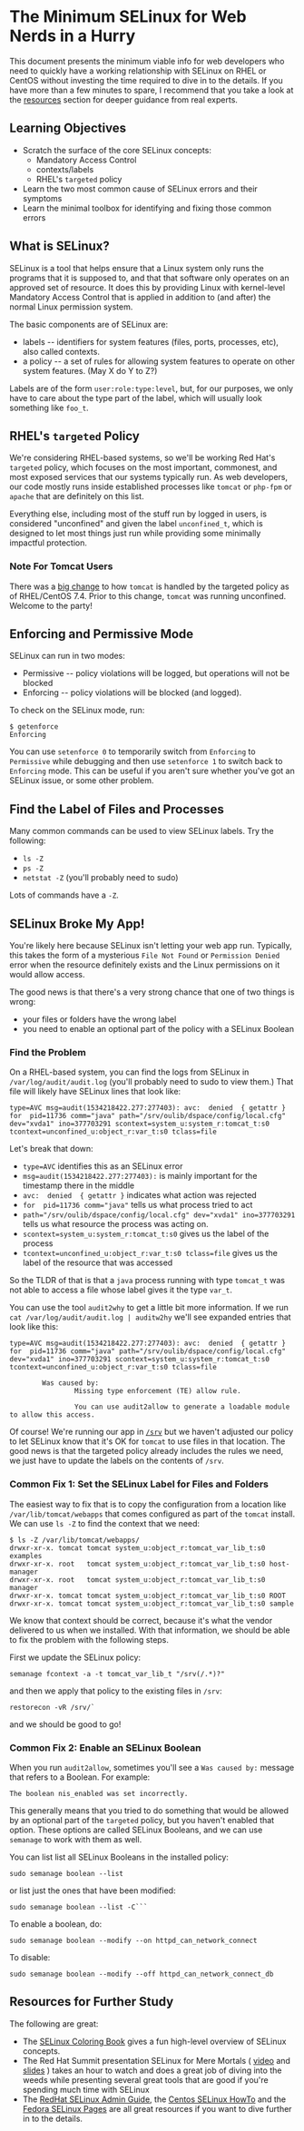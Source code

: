 # The Minimum SELinux for Web Nerds in a Hurry

This document presents the minimum viable info for web developers who need to
quickly have a working relationship with SELinux on RHEL or CentOS without
investing the time required to dive in to the details. If you have more than a
few minutes to spare, I recommend that you take a look at the
[resources](#resources) section for deeper guidance from real experts.

## Learning Objectives

* Scratch the surface of the core SELinux concepts:  
  * Mandatory Access Control
  * contexts/labels
  * RHEL's `targeted` policy
* Learn the two most common cause of SELinux errors and their symptoms
* Learn the minimal toolbox for identifying and fixing those common errors

## What is SELinux?

SELinux is a tool that helps ensure that a Linux system only runs the programs
that it is supposed to, and that that software only operates on an approved set
of resource. It does this by providing Linux with kernel-level Mandatory Access
Control that is applied in addition to (and after) the normal Linux permission
system.

The basic components are of SELinux are:

* labels -- identifiers for system features (files, ports, processes, etc),
  also called contexts.
* a policy -- a set of rules for allowing system features to operate on other
  system features.  (May X do Y to Z?)

Labels are of the form `user:role:type:level`, but, for our purposes, we only
have to care about the type part of the label, which will usually look
something like `foo_t`.

## RHEL's `targeted` Policy

We're considering RHEL-based systems, so we'll be working Red Hat's `targeted`
policy, which focuses on the most important, commonest, and most exposed
services that our systems typically run. As web developers, our code mostly
runs inside established processes like `tomcat` or `php-fpm` or `apache` that
are definitely on this list. 

Everything else, including most of the stuff run by logged in users, is
considered "unconfined" and given the label `unconfined_t`, which is designed
to let most things just run while providing some minimally impactful
protection. 

### Note For Tomcat Users

There was a [big change](https://access.redhat.com/solutions/3219121) to how
`tomcat` is handled by the targeted policy as of RHEL/CentOS 7.4. Prior to this
change, `tomcat` was running unconfined. Welcome to the party!


## Enforcing and Permissive Mode

SELinux can run in two modes:

* Permissive -- policy violations will be logged, but operations will not be
  blocked
* Enforcing -- policy violations will be blocked (and logged).

To check on the SELinux mode, run: 

```
$ getenforce
Enforcing
```

You can use `setenforce 0` to temporarily switch from `Enforcing` to `Permissive`
while debugging and then use `setenforce 1` to switch back to `Enforcing` mode. This
can be useful if you aren't sure whether you've got an SELinux issue, or some other problem. 

## Find the Label of Files and Processes 

Many common commands can be used to view SELinux labels. Try the following:

* `ls -Z`
* `ps -Z`
* `netstat -Z` (you'll probably need to sudo)

Lots of commands have a `-Z`. 

## SELinux Broke My App! 

You're likely here because SELinux isn't letting your web app run. Typically,
this takes the form of a mysterious `File Not Found` or `Permission Denied`
error when the resource definitely exists and the Linux permissions on it would
allow access.  

The good news is that there's a very strong chance that one of two things is wrong:

* your files or folders have the wrong label
* you need to enable an optional part of the policy with a SELinux Boolean

### Find the Problem

On a RHEL-based system, you can find the logs from SELinux in
`/var/log/audit/audit.log` (you'll probably need to sudo to view them.) That
file will likely have SELinux lines that look like: 

```
type=AVC msg=audit(1534218422.277:277403): avc:  denied  { getattr } for  pid=11736 comm="java" path="/srv/oulib/dspace/config/local.cfg" dev="xvda1" ino=377703291 scontext=system_u:system_r:tomcat_t:s0 tcontext=unconfined_u:object_r:var_t:s0 tclass=file
```

Let's break that down:

* `type=AVC` identifies this as an SELinux error
* `msg=audit(1534218422.277:277403):` is mainly important for the timestamp there in the middle
* `avc:  denied  { getattr }` indicates what action was rejected 
* `for  pid=11736 comm="java"` tells us what process tried to act
* `path="/srv/oulib/dspace/config/local.cfg" dev="xvda1" ino=377703291` tells us what resource the process was acting on.
* `scontext=system_u:system_r:tomcat_t:s0` gives us the label of the process  
* `tcontext=unconfined_u:object_r:var_t:s0 tclass=file` gives us the label of the resource that was accessed

So the TLDR of that is that  a `java` process running  with type `tomcat_t` was not able to access a file whose 
label gives it the type `var_t`.

You can use the tool `audit2why` to get a little bit more information. If we
run `cat /var/log/audit/audit.log | auditw2hy` we'll see expanded entries that
look like this:

```
type=AVC msg=audit(1534218422.277:277403): avc:  denied  { getattr } for  pid=11736 comm="java" path="/srv/oulib/dspace/config/local.cfg" dev="xvda1" ino=377703291 scontext=system_u:system_r:tomcat_t:s0 tcontext=unconfined_u:object_r:var_t:s0 tclass=file

        Was caused by:
                Missing type enforcement (TE) allow rule.

                You can use audit2allow to generate a loadable module to allow this access.
```

Of course! We're running our app in
[`/srv`](https://www.tldp.org/LDP/Linux-Filesystem-Hierarchy/html/srv.html) but
we haven't adjusted our policy to let SELinux know that it's OK for `tomcat`
to use files in that location. The good news is that the targeted policy
already includes the rules we need, we just have to update the labels on the
contents of `/srv`. 

### Common Fix 1: Set the SELinux Label for Files and Folders 

The easiest way to fix that is to copy the configuration from a location like
`/var/lib/tomcat/webapps` that comes configured as part of the `tomcat` install.
We can use `ls -Z` to find the context that we need:

```
$ ls -Z /var/lib/tomcat/webapps/
drwxr-xr-x. tomcat tomcat system_u:object_r:tomcat_var_lib_t:s0 examples
drwxr-xr-x. root   tomcat system_u:object_r:tomcat_var_lib_t:s0 host-manager
drwxr-xr-x. root   tomcat system_u:object_r:tomcat_var_lib_t:s0 manager
drwxr-xr-x. tomcat tomcat system_u:object_r:tomcat_var_lib_t:s0 ROOT
drwxr-xr-x. tomcat tomcat system_u:object_r:tomcat_var_lib_t:s0 sample
```
We know that context should be correct, because it's what the vendor delivered
to us when we installed. With that information, we should be able to fix the
problem with the following steps. 

First we update the SELinux policy:

```
semanage fcontext -a -t tomcat_var_lib_t "/srv(/.*)?"
```

and then we apply that policy to the existing files in `/srv`:

```
restorecon -vR /srv/`   
```

and we should be good to go!

### Common Fix 2: Enable an SELinux Boolean

When you run `audit2allow`, sometimes you'll see a `Was caused by:` message that
refers to a Boolean. For example:

```
The boolean nis_enabled was set incorrectly.
``` 

This generally means that you tried to do something that would be allowed by an
optional part of the `targeted` policy, but you haven't enabled that option.
These options are called SELinux Booleans, and we can use `semanage` to work
with them as well.

You can list list all SELinux Booleans in the installed policy:

```
sudo semanage boolean --list
```

or list just the ones that have been  modified:

```
sudo semanage boolean --list -C```
```

To enable a boolean, do:

```
sudo semanage boolean --modify --on httpd_can_network_connect
```

To disable:

```
sudo semanage boolean --modify --off httpd_can_network_connect_db
```

## Resources for Further Study

The following are great:

* The [SELinux Coloring Book](https://github.com/mairin/selinux-coloring-book) gives a fun high-level overview of SELinux concepts. 
* The Red Hat Summit presentation SELinux for Mere Mortals ( [video](https://www.youtube.com/watch?v=_WOKRaM-HI4)
  and [slides](http://people.redhat.com/tcameron/Summit2018/selinux/SELinux_for_Mere_Mortals_Summit_2018.pdf) ) takes an hour to watch and does a great job of diving into the weeds while presenting several great tools that are good if you're spending much time with SELinux
* The [RedHat SELinux Admin Guide](https://access.redhat.com/documentation/en-us/red_hat_enterprise_linux/7/html/selinux_users_and_administrators_guide/index), the [Centos SELinux HowTo](https://wiki.centos.org/HowTos/SELinux) and the [Fedora SELinux Pages](https://fedoraproject.org/wiki/SELinux) are all great resources if you want to dive further in to the details. 
